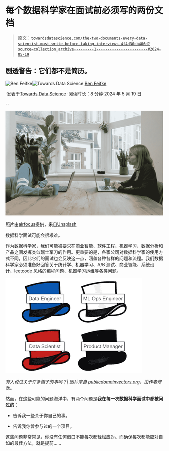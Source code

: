 # 每个数据科学家在面试前必须写的两份文档

> 原文：[`towardsdatascience.com/the-two-documents-every-data-scientist-must-write-before-taking-interviews-4f4d30cb406d?source=collection_archive---------1-----------------------#2024-05-19`](https://towardsdatascience.com/the-two-documents-every-data-scientist-must-write-before-taking-interviews-4f4d30cb406d?source=collection_archive---------1-----------------------#2024-05-19)

## 剧透警告：它们都不是简历。

[](https://medium.com/@benfeifke?source=post_page---byline--4f4d30cb406d--------------------------------)![Ben Feifke](https://medium.com/@benfeifke?source=post_page---byline--4f4d30cb406d--------------------------------)[](https://towardsdatascience.com/?source=post_page---byline--4f4d30cb406d--------------------------------)![Towards Data Science](https://towardsdatascience.com/?source=post_page---byline--4f4d30cb406d--------------------------------) [Ben Feifke](https://medium.com/@benfeifke?source=post_page---byline--4f4d30cb406d--------------------------------)

·发表于[Towards Data Science](https://towardsdatascience.com/?source=post_page---byline--4f4d30cb406d--------------------------------) ·阅读时长：8 分钟·2024 年 5 月 19 日

--

![](img/d2bd579354ff53f2d072da617a31cd6f.png)

照片由[airfocus](https://unsplash.com/@airfocus?utm_content=creditCopyText&utm_medium=referral&utm_source=unsplash)提供，来自[Unsplash](https://unsplash.com/photos/woman-in-black-jacket-sitting-beside-woman-in-blue-long-sleeve-shirt-TQwW-3EynK4?utm_content=creditCopyText&utm_medium=referral&utm_source=unsplash)

数据科学面试可能会很艰难。

作为数据科学家，我们可能被要求在商业智能、软件工程、机器学习、数据分析和产品之间发挥类似瑞士军刀的作用。更重要的是，各家公司对数据科学家的使用方式不同，因此它们的面试也会反映这一点，涵盖各种各样的问题和流程。我们数据科学家必须准备好回答关于统计学、机器学习、A/B 测试、商业智能、系统设计、leetcode 风格的编程问题、机器学习运维等各类问题。

![](img/c8d6c2b90d95be12d4f34054ae2d5f0d.png)

*有人说过关于许多帽子的事吗？| 图片来自* [*publicdomainvectors.org*](https://publicdomainvectors.org/en/free-clipart/Six-Hats/69983.html)*，由作者修改。*

然而，在这些可能的问题海洋中，有两个问题是**我在每一次数据科学面试中都被问过的**：

+   告诉我一些关于你自己的事。

+   告诉我你曾参与过的一个项目。

这些问题非常常见，你没有任何借口不能每次都轻松应对。而确保每次都能应对自如的最佳方法，就是提前……
